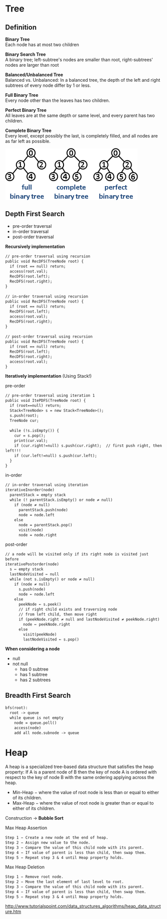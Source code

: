 # Tree #

## Definition ##

**Binary Tree**
<br/>
Each node has at most two children

**Binary Search Tree**
<br/>
A binary tree; left-subtree's nodes are smaller than root, right-subtrees' nodes are larger than root

**Balanced/Unbalanced Tree**
<br/>
Balanced vs. Unbalanced: In a balanced tree, the depth of the left and right subtrees of every node differ by 1 or less.

**Full Binary Tree**
<br/>
Every node other than the leaves has two children.

**Perfect Binary Tree**
<br/>
All leaves are at the same depth or same level, and every parent has two children.

**Complete Binary Tree**
<br/>
Every level, except possibly the last, is completely filled, and all nodes are as far left as possible.

![binary tree](/img/binary-tree.png)

## Depth First Search ##
* pre-order traversal
* in-order traversal
* post-order traversal

**Recursively implementation**
```
// pre-order traversal using recursion
public void RecDFS(TreeNode root) {
  if (root == null) return;
  access(root.val);
  RecDFS(root.left);
  RecDFS(root.right);
}

// in-order traversal using recursion
public void RecDFS(TreeNode root) {
  if (root == null) return;
  RecDFS(root.left);
  access(root.val);
  RecDFS(root.right);
}

// post-order traversal using recursion
public void RecDFS(TreeNode root) {
  if (root == null) return;
  RecDFS(root.left);
  RecDFS(root.right);
  access(root.val);
}
```
**Iteratively implementation**
(Using Stack!)

pre-order
```
// pre-order traversal using iteration 1
public void ItePDFS(TreeNode root) {
  if (root==null) return;
  Stack<TreeNode> s = new Stack<TreeNode>();
  s.push(root);
  TreeNode cur;

  while (!s.isEmpty()) {
    cur = s.pop();
    print(cur.val);
    if (cur.right!=null) s.push(cur.right);  // first push right, then left!!!
    if (cur.left!=null) s.push(cur.left);
  }
}
```

in-order
```
// in-order traversal using iteration
iterativeInorder(node)
  parentStack = empty stack
  while (! parentStack.isEmpty() or node ≠ null)
    if (node ≠ null)
      parentStack.push(node)
      node = node.left
    else
      node = parentStack.pop()
      visit(node)
      node = node.right
```

post-order
```
// a node will be visited only if its right node is visited just before
iterativePostorder(node)
  s ← empty stack
  lastNodeVisited ← null
  while (not s.isEmpty() or node ≠ null)
    if (node ≠ null)
      s.push(node)
      node ← node.left
    else
      peekNode ← s.peek()
      // if right child exists and traversing node
      // from left child, then move right
      if (peekNode.right ≠ null and lastNodeVisited ≠ peekNode.right)
        node ← peekNode.right
      else
        visit(peekNode)
        lastNodeVisited ← s.pop()
```

**When considering a node**
* null
* not null
	* has 0 subtree
	* has 1 subtree
	* has 2 subtrees

## Breadth First Search ##

```
bfs(root):
  root -> queue
  while queue is not empty
    node = queue.poll()
    access(node)
    add all node.subnode -> queue
```

# Heap #

A heap is a specialized tree-based data structure that satisfies the heap property: If A is a parent node of B then the key of node A is ordered with respect to the key of node B with the same ordering applying across the heap.

- Min-Heap − where the value of root node is less than or equal to either of its children.
- Max-Heap − where the value of root node is greater than or equal to either of its children.

Construction -> **Bubble Sort**

Max Heap Assertion

```
Step 1 − Create a new node at the end of heap.
Step 2 − Assign new value to the node.
Step 3 − Compare the value of this child node with its parent.
Step 4 − If value of parent is less than child, then swap them.
Step 5 − Repeat step 3 & 4 until Heap property holds.
```

Max Heap Deletion

```
Step 1 − Remove root node.
Step 2 − Move the last element of last level to root.
Step 3 − Compare the value of this child node with its parent.
Step 4 − If value of parent is less than child, then swap them.
Step 5 − Repeat step 3 & 4 until Heap property holds.
```

http://www.tutorialspoint.com/data_structures_algorithms/heap_data_structure.htm

